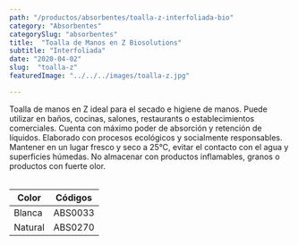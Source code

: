 ```yaml
---
path: "/productos/absorbentes/toalla-z-interfoliada-bio"
category: "Absorbentes"
categorySlug: "absorbentes"
title:  "Toalla de Manos en Z Biosolutions"
subtitle: "Interfoliada"
date: "2020-04-02"
slug:  "toalla-z"
featuredImage: "../../../images/toalla-z.jpg"

---
```

Toalla de manos en Z ideal para el secado e higiene de manos. Puede utilizar en baños, cocinas, salones, restaurants o establecimientos comerciales. Cuenta con máximo poder de absorción y retención de líquidos. Elaborado con procesos ecológicos y socialmente responsables. Mantener en un lugar fresco y seco a 25°C, evitar el contacto con el agua y superficies húmedas. No almacenar con productos inflamables, granos o productos con fuerte olor.
<br> <br>
<table class="min-w-full md:min-w-0 divide-y-0 divide-gray-200">
          <thead class=" bg-white">
            <tr>
              <th scope="col" class="px-6 text-center text-xs font-medium text-primary-lighter uppercase tracking-wider">
                Color
              </th>
              <th scope="col" class="px-6 py-3 text-center text-xs font-medium text-primary-lighter uppercase tracking-wider">
                Códigos
              </th>
            </tr>
          </thead>
          <tbody>
            <tr class="bg-gray-400">
              <td class="px-6 py-4 whitespace-nowrap text-sm text-gray-700 text-center">
              Blanca
              </td>
              <td class="px-6 py-4 whitespace-nowrap text-sm text-gray-700 text-center">
              ABS0033
              </td>
            </tr>
            <tr class="bg-gray-200">
              <td class="px-6 py-4 whitespace-nowrap text-sm text-gray-700 text-center">
              Natural
              </td>
              <td class="px-6 py-4 whitespace-nowrap text-sm text-gray-700 text-center">
              ABS0270
              </td>
            </tr>
          </tbody>
        </table>
